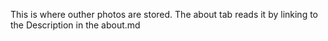 This is where outher photos are stored. The about tab reads it by linking to the Description in the about.md

